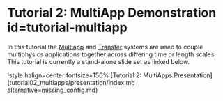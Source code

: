 # Tutorial 2: MultiApp Demonstration id=tutorial-multiapp

In this tutorial the [Multiapp](framework:MultiApps/index.md) and [Transfer](framework:Transfers/index.md) systems are
used to couple multiphysics applications together across differing time or length scales. This
tutorial is currently a stand-alone slide set as linked below.

!style halign=center fontsize=150%
[Tutorial 2: MultiApps Presentation](tutorial02_multiapps/presentation/index.md alternative=missing_config.md)
